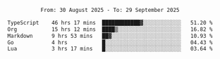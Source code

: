 <div align="center">
<p style="text-align: center;">
<!--START_SECTION:waka-->

```txt
From: 30 August 2025 - To: 29 September 2025

TypeScript    46 hrs 17 mins  ████████████▓░░░░░░░░░░░░   51.20 %
Org           15 hrs 12 mins  ████▒░░░░░░░░░░░░░░░░░░░░   16.82 %
Markdown      9 hrs 53 mins   ██▓░░░░░░░░░░░░░░░░░░░░░░   10.93 %
Go            4 hrs           █░░░░░░░░░░░░░░░░░░░░░░░░   04.43 %
Lua           3 hrs 17 mins   █░░░░░░░░░░░░░░░░░░░░░░░░   03.64 %
```

<!--END_SECTION:waka-->
</p>
</div>
